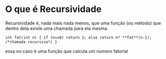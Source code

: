 # O que é Recursividade #

Recursividade é, nada mais nada menos, que uma função (ou método) que dentro dela existe uma chamada para ela mesma.

`int fat(int n) {
    if (n==0) return 1;
    else
        return n* **fat**(n-1);  /*chamada recursiva*/
}`

essa no caso é uma função que calcula um numero fatorial